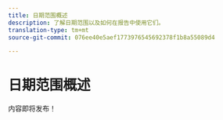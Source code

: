 ```yaml
---
title: 日期范围概述
description: 了解日期范围以及如何在报告中使用它们。
translation-type: tm+mt
source-git-commit: 076ee40e5aef1773976545692378f1b8a55089d4

---
```



# 日期范围概述

内容即将发布！
